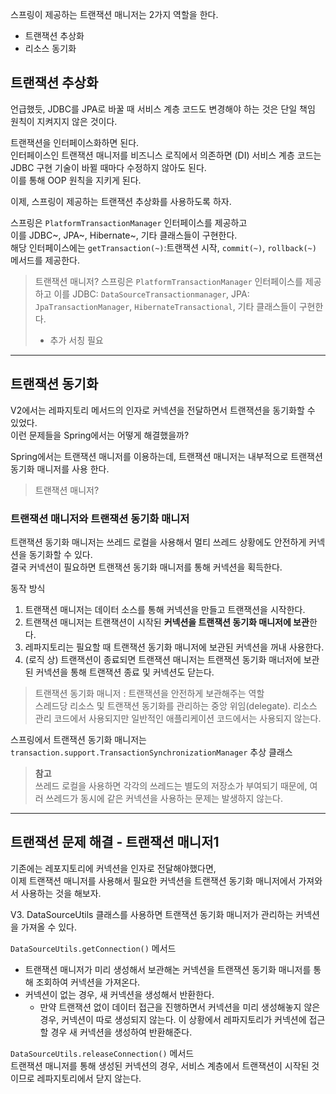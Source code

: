 스프링이 제공하는 트랜잭션 매니저는 2가지 역할을 한다.
- 트랜잭션 추상화
- 리소스 동기화


## 트랜잭션 추상화
언급했듯, JDBC를 JPA로 바꿀 때 서비스 계층 코드도 변경해야 하는 것은 단일 책임 원칙이 지켜지지 않은 것이다.

트랜잭션을 인터페이스화하면 된다.<br>
인터페이스인 트랜잭션 매니저를 비즈니스 로직에서 의존하면 (DI) 서비스 계층 코드는 JDBC 구현 기술이 바뀔 때마다 수정하지 않아도 된다.<br>
이를 통해 OOP 원칙을 지키게 된다.

이제, 스프링이 제공하는 트랜잭션 추상화를 사용하도록 하자.<br>

스프링은 `PlatformTransactionManager` 인터페이스를 제공하고<br>
이를 JDBC~, JPA~, Hibernate~, 기타 클래스들이 구현한다.<br>
해당 인터페이스에는 `getTransaction(~)`:트랜잭션 시작, `commit(~)`, `rollback(~)` 메서드를 제공한다.

> 트랜잭션 매니저?
> 스프링은 `PlatformTransactionManager` 인터페이스를 제공하고 이를 JDBC: `DataSourceTransactionmanager`, JPA: `JpaTransactionManager`, `HibernateTransactional`, 기타 클래스들이 구현한다.
> * 추가 서칭 필요


---
## 트랜잭션 동기화
V2에서는 레파지토리 메서드의 인자로 커넥션을 전달하면서 트랜잭션을 동기화할 수 있었다.<br>
이런 문제들을 Spring에서는 어떻게 해결했을까?


Spring에서는 트랜잭션 매니저를 이용하는데, 트랜잭션 매니저는 내부적으로 트랜잭션 동기화 매니저를 사용 한다.

> 트랜잭션 매니저?

### 트랜잭션 매니저와 트랜잭션 동기화 매니저

트랜잭션 동기화 매니저는 쓰레드 로컬을 사용해서 멀티 쓰레드 상황에도 안전하게 커넥션을 동기화할 수 있다.<br>
결국 커넥션이 필요하면 트랜잭션 동기화 매니저를 통해 커넥션을 획득한다.<br>

동작 방식
1. 트랜잭션 매니저는 데이터 소스를 통해 커넥션을 만들고 트랜잭션을 시작한다.
2. 트랜잭션 매니저는 트랜잭션이 시작된 **커넥션을 트랜잭션 동기화 매니저에 보관**한다.
3. 레파지토리는 필요할 때 트랜잭션 동기화 매니저에 보관된 커넥션을 꺼내 사용한다. 
4. (로직 상) 트랜잭션이 종료되면 트랜잭션 매니저는 트랜잭션 동기화 매너저에 보관된 커넥션을 통해 트랜잭션 종료 및 커넥션도 닫는다.


> 트랜잭션 동기화 매니저 : 트랜잭션을 안전하게 보관해주는 역할<br>
> 스레드당 리소스 및 트랜잭션 동기화를 관리하는 중앙 위임(delegate). 리소스 관리 코드에서 사용되지만 일반적인 애플리케이션 코드에서는 사용되지 않는다.


스프링에서 트랜잭션 동기화 매니저는 `transaction.support.TransactionSynchronizationManager` 추상 클래스

> **참고**<br>
> 쓰레드 로컬을 사용하면 각각의 쓰레드는 별도의 저장소가 부여되기 때문에, 여러 쓰레드가 동시에 같은 커넥션을 사용하는 문제는 발생하지 않는다.

---
## 트랜잭션 문제 해결 - 트랜잭션 매니저1

기존에는 레포지토리에 커넥션을 인자로 전달해야했다면, <br>
이제 트랜잭션 매니저를 사용해서 필요한 커넥션을 트랜잭션 동기화 매니저에서 가져와서 사용하는 것을 해보자.<br>

V3. DataSourceUtils 클래스를 사용하면 트랜잭션 동기화 매니저가 관리하는 커넥션을 가져올 수 있다.


`DataSourceUtils.getConnection()` 메서드
- 트랜잭션 매니저가 미리 생성해서 보관해논 커넥션을 트랜잭션 동기화 매니저를 통해 조회하여 커넥션을 가져온다.
- 커넥션이 없는 경우, 새 커넥션을 생성해서 반환한다.
	- 만약 트랜잭션 없이 데이터 접근을 진행하면서 커넥션을 미리 생성해놓지 않은 경우, 커넥션이 따로 생성되지 않는다. 이 상황에서 레파지토리가 커넥션에 접근할 경우 새 커넥션을 생성하여 반환해준다.


`DataSourceUtils.releaseConnection()` 메서드<br>
트랜잭션 매니저를 통해 생성된 커넥션의 경우, 서비스 계층에서 트랜잭션이 시작된 것이므로 레파지토리에서 닫지 않는다. 
